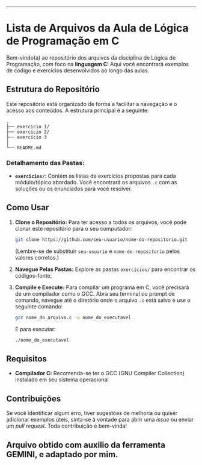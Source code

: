 -----

# Lista de Arquivos da Aula de Lógica de Programação em C

Bem-vindo(a) ao repositório dos arquivos da disciplina de Lógica de Programação, com foco na **linguagem C**\! Aqui você encontrará exemplos de código e exercícios desenvolvidos ao longo das aulas.

## Estrutura do Repositório

Este repositório está organizado de forma a facilitar a navegação e o acesso aos conteúdos. A estrutura principal é a seguinte:

```
.
├── exercicio 1/
├── exercício 2/
├── exercício 3
│   
└── README.md
```

### Detalhamento das Pastas:

  * **`exercicios/`**: Contém as listas de exercícios propostas para cada módulo/tópico abordado. Você encontrará os arquivos `.c` com as soluções ou os enunciados para você resolver.
  
## Como Usar

1.  **Clone o Repositório:** Para ter acesso a todos os arquivos, você pode clonar este repositório para o seu computador:

    ```bash
    git clone https://github.com/seu-usuario/nome-do-repositorio.git
    ```

    (Lembre-se de substituir `seu-usuario` e `nome-do-repositorio` pelos valores corretos.)

2.  **Navegue Pelas Pastas:** Explore as pastas `exercicios/` para encontrar os códigos-fonte.

3.  **Compile e Execute:** Para compilar um programa em C, você precisará de um compilador como o GCC. Abra seu terminal ou prompt de comando, navegue até o diretório onde o arquivo `.c` está salvo e use o seguinte comando:

    ```bash
    gcc nome_do_arquivo.c -o nome_do_executavel
    ```

    E para executar:

    ```bash
    ./nome_do_executavel
    ```

## Requisitos

  * **Compilador C:** Recomenda-se ter o GCC (GNU Compiler Collection) instalado em seu sistema operacional 

## Contribuições

Se você identificar algum erro, tiver sugestões de melhoria ou quiser adicionar exemplos úteis, sinta-se à vontade para abrir uma *issue* ou enviar um *pull request*. Toda contribuição é bem-vinda\!

Arquivo obtido com auxilio da ferramenta GEMINI, e adaptado por mim.
-----
